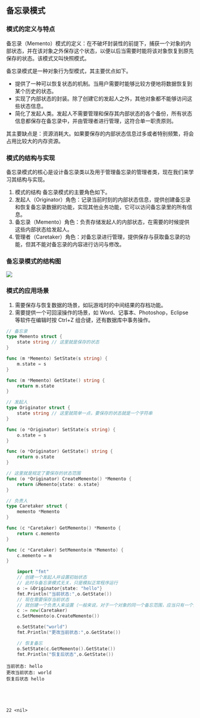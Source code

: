 

## 备忘录模式

### 模式的定义与特点
备忘录（Memento）模式的定义：在不破坏封装性的前提下，捕获一个对象的内部状态，并在该对象之外保存这个状态，以便以后当需要时能将该对象恢复到原先保存的状态。该模式又叫快照模式。

备忘录模式是一种对象行为型模式，其主要优点如下。
* 提供了一种可以恢复状态的机制。当用户需要时能够比较方便地将数据恢复到某个历史的状态。
* 实现了内部状态的封装。除了创建它的发起人之外，其他对象都不能够访问这些状态信息。
* 简化了发起人类。发起人不需要管理和保存其内部状态的各个备份，所有状态信息都保存在备忘录中，并由管理者进行管理，这符合单一职责原则。

其主要缺点是：资源消耗大。如果要保存的内部状态信息过多或者特别频繁，将会占用比较大的内存资源。

### 模式的结构与实现
备忘录模式的核心是设计备忘录类以及用于管理备忘录的管理者类，现在我们来学习其结构与实现。
1. 模式的结构
备忘录模式的主要角色如下。
1. 发起人（Originator）角色：记录当前时刻的内部状态信息，提供创建备忘录和恢复备忘录数据的功能，实现其他业务功能，它可以访问备忘录里的所有信息。
2. 备忘录（Memento）角色：负责存储发起人的内部状态，在需要的时候提供这些内部状态给发起人。
3. 管理者（Caretaker）角色：对备忘录进行管理，提供保存与获取备忘录的功能，但其不能对备忘录的内容进行访问与修改。


### 备忘录模式的结构图

![](http://c.biancheng.net/uploads/allimg/181119/3-1Q119130413927.gif)

### 模式的应用场景

1. 需要保存与恢复数据的场景，如玩游戏时的中间结果的存档功能。
2. 需要提供一个可回滚操作的场景，如 Word、记事本、Photoshop，Eclipse 等软件在编辑时按 Ctrl+Z 组合键，还有数据库中事务操作。


```go
// 备忘录
type Memento struct {
	state string // 这里就是保存的状态
}

func (m *Memento) SetState(s string) {
	m.state = s
}

func (m *Memento) GetState() string {
	return m.state
}
```


```go
// 发起人
type Originator struct {
	state string // 这里就简单一点，要保存的状态就是一个字符串
}

func (o *Originator) SetState(s string) {
	o.state = s
}

func (o *Originator) GetState() string {
	return o.state
}

// 这里就是规定了要保存的状态范围
func (o *Originator) CreateMemento() *Memento {
	return &Memento{state: o.state}
}
```


```go
// 负责人
type Caretaker struct {
	memento *Memento
}

func (c *Caretaker) GetMemento() *Memento {
	return c.memento
}

func (c *Caretaker) SetMemento(m *Memento) {
	c.memento = m
}
```


```go
    import "fmt"
    // 创建一个发起人并设置初始状态
	// 此时与备忘录模式无关，只是模拟正常程序运行
	o := &Originator{state: "hello"}
	fmt.Println("当前状态:",o.GetState())
	// 现在需要保存当前状态
	// 就创建一个负责人来设置（一般来说，对于一个对象的同一个备忘范围，应当只有一个负责人，这样方便做多状态多备忘管理）
	c := new(Caretaker)
	c.SetMemento(o.CreateMemento())

	o.SetState("world")
	fmt.Println("更改当前状态:",o.GetState())

	// 恢复备忘
	o.SetState(c.GetMemento().GetState())
	fmt.Println("恢复后状态",o.GetState())
```

    当前状态: hello
    更改当前状态: world
    恢复后状态 hello





    22 <nil>




```go

```
